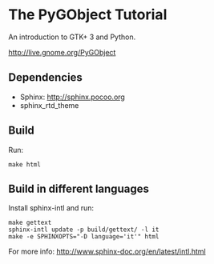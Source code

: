 The PyGObject Tutorial
======================

An introduction to GTK+ 3 and Python.

http://live.gnome.org/PyGObject

Dependencies
------------
- Sphinx: http://sphinx.pocoo.org
- sphinx_rtd_theme


Build
-----
Run:

```
make html
```

Build in different languages
----------------------------
Install sphinx-intl and run:

```
make gettext
sphinx-intl update -p build/gettext/ -l it
make -e SPHINXOPTS="-D language='it'" html
```

For more info:
http://www.sphinx-doc.org/en/latest/intl.html
